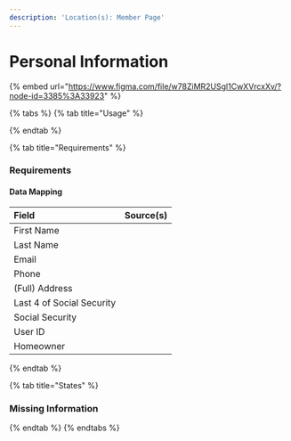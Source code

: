 ```yaml
---
description: 'Location(s): Member Page'
---
```


# Personal Information

{% embed url="https://www.figma.com/file/w78ZiMR2USgl1CwXVrcxXv/?node-id=3385%3A33923" %}

{% tabs %}
{% tab title="Usage" %}

{% endtab %}

{% tab title="Requirements" %}
### Requirements

#### Data Mapping

| Field | Source\(s\) |
| :--- | :--- |
| First Name |  |
| Last Name |  |
| Email |  |
| Phone |  |
| \(Full\) Address |  |
| Last 4 of Social Security |  |
| Social Security |  |
| User ID |  |
| Homeowner |  |
{% endtab %}

{% tab title="States" %}
### Missing Information
{% endtab %}
{% endtabs %}

